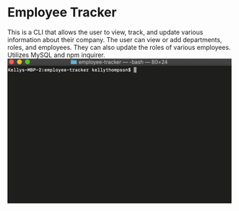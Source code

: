 # Employee Tracker

This is a CLI that allows the user to view, track, and update various information about their company. The user can view or add departments, roles, and employees. They can also update the roles of various employees. Utilizes MySQL and npm inquirer.
![](employee_tracker.gif)